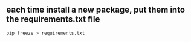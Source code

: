 ## each time install a new package, put them into the requirements.txt file

```bash
pip freeze > requirements.txt
```

